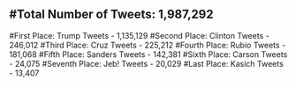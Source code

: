 #Total Number of Tweets: 1,987,292 
---
#First Place: Trump Tweets - 1,135,129
#Second Place: Clinton Tweets - 246,012
#Third Place: Cruz Tweets - 225,212
#Fourth Place: Rubio Tweets - 181,068
#Fifth Place: Sanders Tweets - 142,381
#Sixth Place: Carson Tweets - 24,075
#Seventh Place: Jeb! Tweets - 20,029
#Last Place: Kasich Tweets - 13,407
